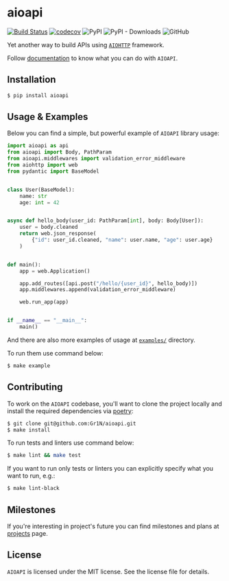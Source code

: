 # aioapi

[![Build Status](https://cloud.drone.io/api/badges/Gr1N/aioapi/status.svg)](https://cloud.drone.io/Gr1N/aioapi) [![codecov](https://codecov.io/gh/Gr1N/aioapi/branch/master/graph/badge.svg)](https://codecov.io/gh/Gr1N/aioapi) ![PyPI](https://img.shields.io/pypi/v/aioapi.svg?label=pypi%20version) ![PyPI - Downloads](https://img.shields.io/pypi/dm/aioapi.svg?label=pypi%20downloads) ![GitHub](https://img.shields.io/github/license/Gr1N/aioapi.svg)

Yet another way to build APIs using [`AIOHTTP`](https://aiohttp.readthedocs.io/) framework.

Follow [documentation](https://gr1n.github.io/aioapi/) to know what you can do with `AIOAPI`.

## Installation

```sh
$ pip install aioapi
```

## Usage & Examples

Below you can find a simple, but powerful example of `AIOAPI` library usage:

```python
import aioapi as api
from aioapi import Body, PathParam
from aioapi.middlewares import validation_error_middleware
from aiohttp import web
from pydantic import BaseModel


class User(BaseModel):
    name: str
    age: int = 42


async def hello_body(user_id: PathParam[int], body: Body[User]):
    user = body.cleaned
    return web.json_response(
        {"id": user_id.cleaned, "name": user.name, "age": user.age}
    )


def main():
    app = web.Application()

    app.add_routes([api.post("/hello/{user_id}", hello_body)])
    app.middlewares.append(validation_error_middleware)

    web.run_app(app)


if __name__ == "__main__":
    main()
```

And there are also more examples of usage at [`examples/`](https://github.com/Gr1N/aioapi/tree/master/example) directory.

To run them use command below:

```sh
$ make example
```

## Contributing

To work on the `AIOAPI` codebase, you'll want to clone the project locally and install the required dependencies via [poetry](https://poetry.eustace.io):

```sh
$ git clone git@github.com:Gr1N/aioapi.git
$ make install
```

To run tests and linters use command below:

```sh
$ make lint && make test
```

If you want to run only tests or linters you can explicitly specify what you want to run, e.g.:

```sh
$ make lint-black
```

## Milestones

If you're interesting in project's future you can find milestones and plans at [projects](https://github.com/Gr1N/aioapi/projects) page.

## License

`AIOAPI` is licensed under the MIT license. See the license file for details.
